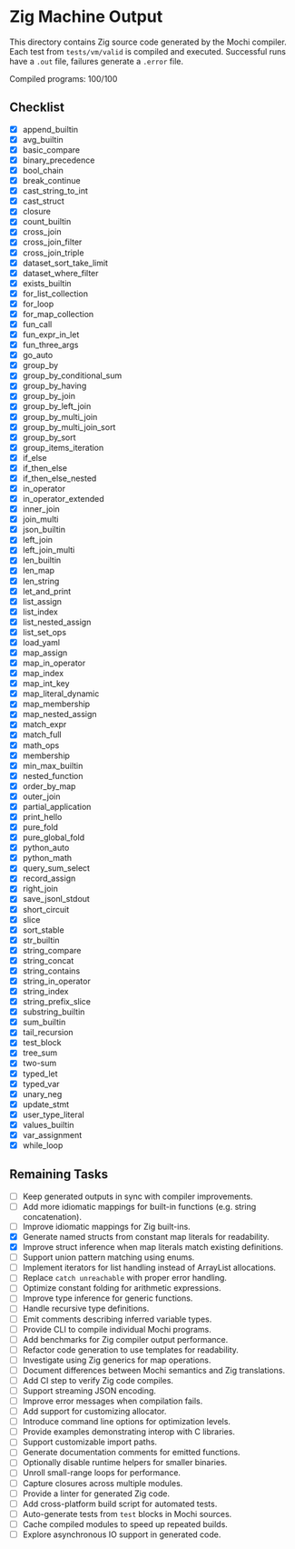 # Zig Machine Output

This directory contains Zig source code generated by the Mochi compiler. Each test from `tests/vm/valid` is compiled and executed. Successful runs have a `.out` file, failures generate a `.error` file.

Compiled programs: 100/100

## Checklist
- [x] append_builtin
- [x] avg_builtin
- [x] basic_compare
- [x] binary_precedence
- [x] bool_chain
- [x] break_continue
- [x] cast_string_to_int
- [x] cast_struct
- [x] closure
- [x] count_builtin
- [x] cross_join
- [x] cross_join_filter
- [x] cross_join_triple
- [x] dataset_sort_take_limit
- [x] dataset_where_filter
- [x] exists_builtin
- [x] for_list_collection
- [x] for_loop
- [x] for_map_collection
- [x] fun_call
- [x] fun_expr_in_let
- [x] fun_three_args
- [x] go_auto
- [x] group_by
- [x] group_by_conditional_sum
- [x] group_by_having
- [x] group_by_join
- [x] group_by_left_join
- [x] group_by_multi_join
- [x] group_by_multi_join_sort
- [x] group_by_sort
- [x] group_items_iteration
- [x] if_else
- [x] if_then_else
- [x] if_then_else_nested
- [x] in_operator
- [x] in_operator_extended
- [x] inner_join
- [x] join_multi
- [x] json_builtin
- [x] left_join
- [x] left_join_multi
- [x] len_builtin
- [x] len_map
- [x] len_string
- [x] let_and_print
- [x] list_assign
- [x] list_index
- [x] list_nested_assign
- [x] list_set_ops
- [x] load_yaml
- [x] map_assign
- [x] map_in_operator
- [x] map_index
- [x] map_int_key
- [x] map_literal_dynamic
- [x] map_membership
- [x] map_nested_assign
- [x] match_expr
- [x] match_full
- [x] math_ops
- [x] membership
- [x] min_max_builtin
- [x] nested_function
- [x] order_by_map
- [x] outer_join
- [x] partial_application
- [x] print_hello
- [x] pure_fold
- [x] pure_global_fold
- [x] python_auto
- [x] python_math
- [x] query_sum_select
- [x] record_assign
- [x] right_join
- [x] save_jsonl_stdout
- [x] short_circuit
- [x] slice
- [x] sort_stable
- [x] str_builtin
- [x] string_compare
- [x] string_concat
- [x] string_contains
- [x] string_in_operator
- [x] string_index
- [x] string_prefix_slice
- [x] substring_builtin
- [x] sum_builtin
- [x] tail_recursion
- [x] test_block
- [x] tree_sum
- [x] two-sum
- [x] typed_let
- [x] typed_var
- [x] unary_neg
- [x] update_stmt
- [x] user_type_literal
- [x] values_builtin
- [x] var_assignment
- [x] while_loop

## Remaining Tasks

- [ ] Keep generated outputs in sync with compiler improvements.
- [ ] Add more idiomatic mappings for built-in functions (e.g. string concatenation).
- [ ] Improve idiomatic mappings for Zig built-ins.
- [x] Generate named structs from constant map literals for readability.
- [x] Improve struct inference when map literals match existing definitions.
- [ ] Support union pattern matching using enums.
- [ ] Implement iterators for list handling instead of ArrayList allocations.
- [ ] Replace `catch unreachable` with proper error handling.
- [ ] Optimize constant folding for arithmetic expressions.
- [ ] Improve type inference for generic functions.
- [ ] Handle recursive type definitions.
- [ ] Emit comments describing inferred variable types.
- [ ] Provide CLI to compile individual Mochi programs.
- [ ] Add benchmarks for Zig compiler output performance.
- [ ] Refactor code generation to use templates for readability.
- [ ] Investigate using Zig generics for map operations.
- [ ] Document differences between Mochi semantics and Zig translations.
- [ ] Add CI step to verify Zig code compiles.
- [ ] Support streaming JSON encoding.
- [ ] Improve error messages when compilation fails.
- [ ] Add support for customizing allocator.
- [ ] Introduce command line options for optimization levels.
- [ ] Provide examples demonstrating interop with C libraries.
- [ ] Support customizable import paths.
- [ ] Generate documentation comments for emitted functions.
- [ ] Optionally disable runtime helpers for smaller binaries.
- [ ] Unroll small-range loops for performance.
- [ ] Capture closures across multiple modules.
- [ ] Provide a linter for generated Zig code.
- [ ] Add cross-platform build script for automated tests.
- [ ] Auto-generate tests from `test` blocks in Mochi sources.
- [ ] Cache compiled modules to speed up repeated builds.
- [ ] Explore asynchronous IO support in generated code.
